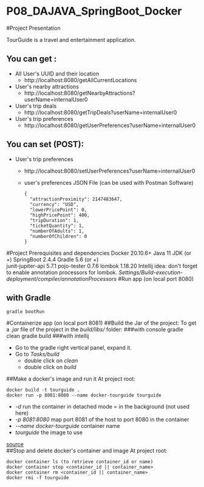 # P08_DAJAVA_SpringBoot_Docker

#Project Presentation

TourGuide is a travel and entertainment application.

## You can get :
* All User's UUID and their location
  * http://localhost:8080/getAllCurrentLocations
* User's nearby attractions
  * http://localhost:8080/getNearbyAttractions?userName=internalUser0 
* User's trip deals
  * http://localhost:8080/getTripDeals?userName=internalUser0
* User's trip preferences
  * http://localhost:8080/getUserPreferences?userName=internalUser0
## You can set (POST):
* User's trip preferences
  * http://localhost:8080/setUserPreferences?userName=internalUser0
  * user's preferences JSON File (can be used with Postman Software)
   
        {
          "attractionProximity": 2147483647,
          "currency": "USD",
          "lowerPricePoint": 0,
          "highPricePoint": 400,
          "tripDuration": 1,
          "ticketQuantity": 1,
          "numberOfAdults": 1,
          "numberOfChildren": 0
        }  
 
#Project Prerequisites and dependencies 
    Docker 20.10.6+
    Java 11 JDK (or +)
    SpringBoot 2.4.4 
    Gradle 5.6 (or +)    
    junit-jupiter-api 5.7.1
    pojo-tester 0.7.6
    lombok 1.18.20
Intellij idea: don't forget to enable annotation processors for lombok. 
_Settings/Build-execution-deployment/compiler/annotationProcessors_ 
#Run app (on local port 8080)
## with Gradle
    gradle bootRun    

#Containerize app (on local port 8081)
##Build the Jar of the project:
To get a _.jar_ file of the project in the _build/libs/_ folder:
###with console
    gradle clean
    gradle build
###with intellij
* Go to the gradle right vertical panel, expand it.
* Go to _Tasks/build_ 
     * double click on _clean_
     * double click on _build_

##Make a docker's image and run it
At project root:

    docker build -t tourguide .
    docker run -p 8081:8080 --name docker-tourguide tourguide
* _-d_ run the container in detached mode = in the background (not used here)
* _-p 8081:8080_ map port 8081 of the host to port 8080 in the container
* _--name docker-tourguide_ container name
* _tourguide_ the image to use

[source](https://docs.docker.com/get-started/)    
##Stop and delete docker's container and image
At project root:

    docker container ls (to retrieve container_id or name)
    docker container stop <container_id || container_name>
    docker container rm <container_id || container_name>
    docker rmi -f tourguide




